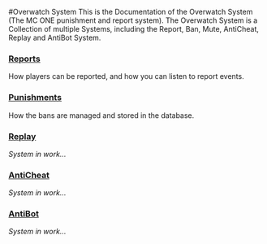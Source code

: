 #Overwatch System
This is the Documentation of the Overwatch System (The MC ONE punishment and report system). 
The Overwatch System is a Collection of multiple Systems, including the Report, Ban, Mute, AntiCheat, Replay and AntiBot System.

### [Reports](./report)
How players can be reported, and how you can listen to report events.

### [Punishments](./ban)
How the bans are managed and stored in the database.

### [Replay](./replay)
*System in work...*

### [AntiCheat](./anticheat)
*System in work...*

### [AntiBot](./antibot)
*System in work...*